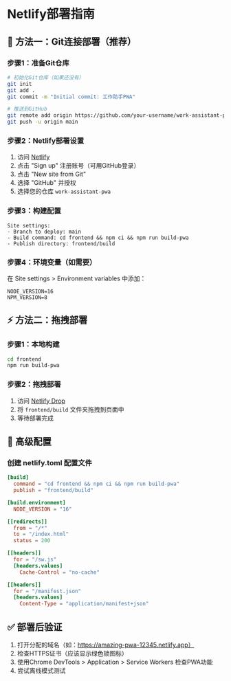 # Netlify部署指南

## 🌟 方法一：Git连接部署（推荐）

### 步骤1：准备Git仓库
```bash
# 初始化Git仓库（如果还没有）
git init
git add .
git commit -m "Initial commit: 工作助手PWA"

# 推送到GitHub
git remote add origin https://github.com/your-username/work-assistant-pwa.git
git push -u origin main
```

### 步骤2：Netlify部署设置
1. 访问 [Netlify](https://www.netlify.com/)
2. 点击 "Sign up" 注册账号（可用GitHub登录）
3. 点击 "New site from Git"
4. 选择 "GitHub" 并授权
5. 选择您的仓库 `work-assistant-pwa`

### 步骤3：构建配置
```
Site settings:
- Branch to deploy: main
- Build command: cd frontend && npm ci && npm run build-pwa
- Publish directory: frontend/build
```

### 步骤4：环境变量（如需要）
在 Site settings > Environment variables 中添加：
```
NODE_VERSION=16
NPM_VERSION=8
```

## ⚡ 方法二：拖拽部署

### 步骤1：本地构建
```bash
cd frontend
npm run build-pwa
```

### 步骤2：拖拽部署
1. 访问 [Netlify Drop](https://app.netlify.com/drop)
2. 将 `frontend/build` 文件夹拖拽到页面中
3. 等待部署完成

## 🔧 高级配置

### 创建 netlify.toml 配置文件
```toml
[build]
  command = "cd frontend && npm ci && npm run build-pwa"
  publish = "frontend/build"

[build.environment]
  NODE_VERSION = "16"

[[redirects]]
  from = "/*"
  to = "/index.html"
  status = 200

[[headers]]
  for = "/sw.js"
  [headers.values]
    Cache-Control = "no-cache"

[[headers]]
  for = "/manifest.json"
  [headers.values]
    Content-Type = "application/manifest+json"
```

## ✅ 部署后验证
1. 打开分配的域名（如：https://amazing-pwa-12345.netlify.app）
2. 检查HTTPS证书（应该显示绿色锁图标）
3. 使用Chrome DevTools > Application > Service Workers 检查PWA功能
4. 尝试离线模式测试 